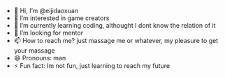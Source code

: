 - 👋 Hi, I’m @eijidaoxuan
- 👀 I’m interested in game creators
- 🌱 I’m currently learning coding, althought I dont know the relation of it
- 💞️ I’m looking for mentor 
- 📫 How to reach me? just massage me or whatever, my pleasure to get your massage 
- 😄 Pronouns: man
- ⚡ Fun fact: Im not fun, just learning to reach my future

<!---
eijidaoxuan/eijidaoxuan is a ✨ special ✨ repository because its `README.md` (this file) appears on your GitHub profile.
You can click the Preview link to take a look at your changes.
--->
